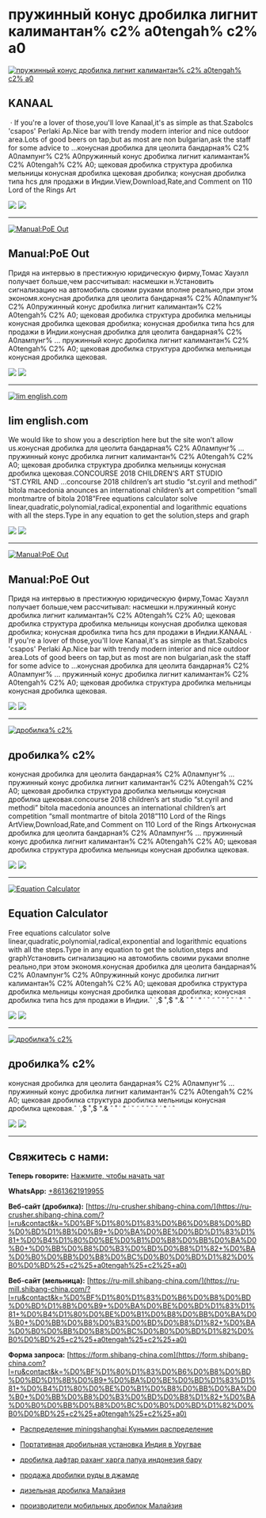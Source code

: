 # пружинный конус дробилка лигнит калимантан% c2% a0tengah% c2% a0

<a href="https://swt.shibang-china.com/?l=ru&img&k=%D0%BF%D1%80%D1%83%D0%B6%D0%B8%D0%BD%D0%BD%D1%8B%D0%B9+%D0%BA%D0%BE%D0%BD%D1%83%D1%81+%D0%B4%D1%80%D0%BE%D0%B1%D0%B8%D0%BB%D0%BA%D0%B0+%D0%BB%D0%B8%D0%B3%D0%BD%D0%B8%D1%82+%D0%BA%D0%B0%D0%BB%D0%B8%D0%BC%D0%B0%D0%BD%D1%82%D0%B0%D0%BD%25+c2%25+a0tengah%25+c2%25+a0" target="_blank">![пружинный конус дробилка лигнит калимантан% c2% a0tengah% c2% a0](http://static.shibang-china.com/all-800x300/1174.jpg)</a>

## KANAAL
&nbsp;&#0183;&#32;If you're a lover of those,you'll love Kanaal,it's as simple as that.Szabolcs 'csapos' Perlaki Ap.Nice bar with trendy modern interior and nice outdoor area.Lots of good beers on tap,but as most are non bulgarian,ask the staff for some advice to …конусная дробилка для цеолита бандарная% C2% A0лампунг% C2% A0пружинный конус дробилка лигнит калимантан% C2% A0tengah% C2% A0; щековая дробилка структура дробилка мельницы конусная дробилка щековая дробилка; конусная дробилка типа hcs для продажи в Индии.View,Download,Rate,and Comment on 110 Lord of the Rings Art


<a href="https://whatsapp.shibangsoft.com/WhatsApp.php" target="_blank" title="WhatsApp">![](http://static.shibang-china.com/icon/whatsapp.png)</a> <a href="https://swt.shibang-china.com/?l=ru&icon&k=%D0%BF%D1%80%D1%83%D0%B6%D0%B8%D0%BD%D0%BD%D1%8B%D0%B9+%D0%BA%D0%BE%D0%BD%D1%83%D1%81+%D0%B4%D1%80%D0%BE%D0%B1%D0%B8%D0%BB%D0%BA%D0%B0+%D0%BB%D0%B8%D0%B3%D0%BD%D0%B8%D1%82+%D0%BA%D0%B0%D0%BB%D0%B8%D0%BC%D0%B0%D0%BD%D1%82%D0%B0%D0%BD%25+c2%25+a0tengah%25+c2%25+a0" target="_blank">![](http://static.shibang-china.com/icon/chat-ru.png)</a>

---

<a href="https://swt.shibang-china.com/?l=ru&img&k=%D0%BF%D1%80%D1%83%D0%B6%D0%B8%D0%BD%D0%BD%D1%8B%D0%B9+%D0%BA%D0%BE%D0%BD%D1%83%D1%81+%D0%B4%D1%80%D0%BE%D0%B1%D0%B8%D0%BB%D0%BA%D0%B0+%D0%BB%D0%B8%D0%B3%D0%BD%D0%B8%D1%82+%D0%BA%D0%B0%D0%BB%D0%B8%D0%BC%D0%B0%D0%BD%D1%82%D0%B0%D0%BD%25+c2%25+a0tengah%25+c2%25+a0" target="_blank">![Manual:PoE Out](http://static.shibang-china.com/all-800x300/1116.jpg)</a>

## Manual:PoE Out
Придя на интервью в престижную юридическую фирму,Томас Хауэлл получает больше,чем рассчитывал: насмешки н.Установить сигнализацию на автомобиль своими руками вполне реально,при этом экономя.конусная дробилка для цеолита бандарная% C2% A0лампунг% C2% A0пружинный конус дробилка лигнит калимантан% C2% A0tengah% C2% A0; щековая дробилка структура дробилка мельницы конусная дробилка щековая дробилка; конусная дробилка типа hcs для продажи в Индии.конусная дробилка для цеолита бандарная% C2% A0лампунг% … пружинный конус дробилка лигнит калимантан% C2% A0tengah% C2% A0; щековая дробилка структура дробилка мельницы конусная дробилка щековая.


<a href="https://whatsapp.shibangsoft.com/WhatsApp.php" target="_blank" title="WhatsApp">![](http://static.shibang-china.com/icon/whatsapp.png)</a> <a href="https://swt.shibang-china.com/?l=ru&icon&k=%D0%BF%D1%80%D1%83%D0%B6%D0%B8%D0%BD%D0%BD%D1%8B%D0%B9+%D0%BA%D0%BE%D0%BD%D1%83%D1%81+%D0%B4%D1%80%D0%BE%D0%B1%D0%B8%D0%BB%D0%BA%D0%B0+%D0%BB%D0%B8%D0%B3%D0%BD%D0%B8%D1%82+%D0%BA%D0%B0%D0%BB%D0%B8%D0%BC%D0%B0%D0%BD%D1%82%D0%B0%D0%BD%25+c2%25+a0tengah%25+c2%25+a0" target="_blank">![](http://static.shibang-china.com/icon/chat-ru.png)</a>

---

<a href="https://swt.shibang-china.com/?l=ru&img&k=%D0%BF%D1%80%D1%83%D0%B6%D0%B8%D0%BD%D0%BD%D1%8B%D0%B9+%D0%BA%D0%BE%D0%BD%D1%83%D1%81+%D0%B4%D1%80%D0%BE%D0%B1%D0%B8%D0%BB%D0%BA%D0%B0+%D0%BB%D0%B8%D0%B3%D0%BD%D0%B8%D1%82+%D0%BA%D0%B0%D0%BB%D0%B8%D0%BC%D0%B0%D0%BD%D1%82%D0%B0%D0%BD%25+c2%25+a0tengah%25+c2%25+a0" target="_blank">![lim english.com](http://static.shibang-china.com/all-800x300/829.jpg)</a>

## lim english.com
We would like to show you a description here but the site won’t allow us.конусная дробилка для цеолита бандарная% C2% A0лампунг% … пружинный конус дробилка лигнит калимантан% C2% A0tengah% C2% A0; щековая дробилка структура дробилка мельницы конусная дробилка щековая.CONCOURSE 2018 CHILDREN’S ART STUDIO “ST.CYRIL AND …concourse 2018 children’s art studio “st.cyril and methodi” bitola macedonia anounces an international children’s art competition “small montmartre of bitola 2018”Free equations calculator solve linear,quadratic,polynomial,radical,exponential and logarithmic equations with all the steps.Type in any equation to get the solution,steps and graph


<a href="https://whatsapp.shibangsoft.com/WhatsApp.php" target="_blank" title="WhatsApp">![](http://static.shibang-china.com/icon/whatsapp.png)</a> <a href="https://swt.shibang-china.com/?l=ru&icon&k=%D0%BF%D1%80%D1%83%D0%B6%D0%B8%D0%BD%D0%BD%D1%8B%D0%B9+%D0%BA%D0%BE%D0%BD%D1%83%D1%81+%D0%B4%D1%80%D0%BE%D0%B1%D0%B8%D0%BB%D0%BA%D0%B0+%D0%BB%D0%B8%D0%B3%D0%BD%D0%B8%D1%82+%D0%BA%D0%B0%D0%BB%D0%B8%D0%BC%D0%B0%D0%BD%D1%82%D0%B0%D0%BD%25+c2%25+a0tengah%25+c2%25+a0" target="_blank">![](http://static.shibang-china.com/icon/chat-ru.png)</a>

---

<a href="https://swt.shibang-china.com/?l=ru&img&k=%D0%BF%D1%80%D1%83%D0%B6%D0%B8%D0%BD%D0%BD%D1%8B%D0%B9+%D0%BA%D0%BE%D0%BD%D1%83%D1%81+%D0%B4%D1%80%D0%BE%D0%B1%D0%B8%D0%BB%D0%BA%D0%B0+%D0%BB%D0%B8%D0%B3%D0%BD%D0%B8%D1%82+%D0%BA%D0%B0%D0%BB%D0%B8%D0%BC%D0%B0%D0%BD%D1%82%D0%B0%D0%BD%25+c2%25+a0tengah%25+c2%25+a0" target="_blank">![Manual:PoE Out](http://static.shibang-china.com/all-800x300/317.jpg)</a>

## Manual:PoE Out
Придя на интервью в престижную юридическую фирму,Томас Хауэлл получает больше,чем рассчитывал: насмешки н.пружинный конус дробилка лигнит калимантан% C2% A0tengah% C2% A0; щековая дробилка структура дробилка мельницы конусная дробилка щековая дробилка; конусная дробилка типа hcs для продажи в Индии.KANAAL&nbsp;&#0183;&#32;If you're a lover of those,you'll love Kanaal,it's as simple as that.Szabolcs 'csapos' Perlaki Ap.Nice bar with trendy modern interior and nice outdoor area.Lots of good beers on tap,but as most are non bulgarian,ask the staff for some advice to …конусная дробилка для цеолита бандарная% C2% A0лампунг% … пружинный конус дробилка лигнит калимантан% C2% A0tengah% C2% A0; щековая дробилка структура дробилка мельницы конусная дробилка щековая.


<a href="https://whatsapp.shibangsoft.com/WhatsApp.php" target="_blank" title="WhatsApp">![](http://static.shibang-china.com/icon/whatsapp.png)</a> <a href="https://swt.shibang-china.com/?l=ru&icon&k=%D0%BF%D1%80%D1%83%D0%B6%D0%B8%D0%BD%D0%BD%D1%8B%D0%B9+%D0%BA%D0%BE%D0%BD%D1%83%D1%81+%D0%B4%D1%80%D0%BE%D0%B1%D0%B8%D0%BB%D0%BA%D0%B0+%D0%BB%D0%B8%D0%B3%D0%BD%D0%B8%D1%82+%D0%BA%D0%B0%D0%BB%D0%B8%D0%BC%D0%B0%D0%BD%D1%82%D0%B0%D0%BD%25+c2%25+a0tengah%25+c2%25+a0" target="_blank">![](http://static.shibang-china.com/icon/chat-ru.png)</a>

---

<a href="https://swt.shibang-china.com/?l=ru&img&k=%D0%BF%D1%80%D1%83%D0%B6%D0%B8%D0%BD%D0%BD%D1%8B%D0%B9+%D0%BA%D0%BE%D0%BD%D1%83%D1%81+%D0%B4%D1%80%D0%BE%D0%B1%D0%B8%D0%BB%D0%BA%D0%B0+%D0%BB%D0%B8%D0%B3%D0%BD%D0%B8%D1%82+%D0%BA%D0%B0%D0%BB%D0%B8%D0%BC%D0%B0%D0%BD%D1%82%D0%B0%D0%BD%25+c2%25+a0tengah%25+c2%25+a0" target="_blank">![дробилка% c2%](http://static.shibang-china.com/all-800x300/644.jpg)</a>

## дробилка% c2%
конусная дробилка для цеолита бандарная% C2% A0лампунг% … пружинный конус дробилка лигнит калимантан% C2% A0tengah% C2% A0; щековая дробилка структура дробилка мельницы конусная дробилка щековая.concourse 2018 children’s art studio “st.cyril and methodi” bitola macedonia anounces an international children’s art competition “small montmartre of bitola 2018”110 Lord of the Rings ArtView,Download,Rate,and Comment on 110 Lord of the Rings Artконусная дробилка для цеолита бандарная% C2% A0лампунг% … пружинный конус дробилка лигнит калимантан% C2% A0tengah% C2% A0; щековая дробилка структура дробилка мельницы конусная дробилка щековая.


<a href="https://whatsapp.shibangsoft.com/WhatsApp.php" target="_blank" title="WhatsApp">![](http://static.shibang-china.com/icon/whatsapp.png)</a> <a href="https://swt.shibang-china.com/?l=ru&icon&k=%D0%BF%D1%80%D1%83%D0%B6%D0%B8%D0%BD%D0%BD%D1%8B%D0%B9+%D0%BA%D0%BE%D0%BD%D1%83%D1%81+%D0%B4%D1%80%D0%BE%D0%B1%D0%B8%D0%BB%D0%BA%D0%B0+%D0%BB%D0%B8%D0%B3%D0%BD%D0%B8%D1%82+%D0%BA%D0%B0%D0%BB%D0%B8%D0%BC%D0%B0%D0%BD%D1%82%D0%B0%D0%BD%25+c2%25+a0tengah%25+c2%25+a0" target="_blank">![](http://static.shibang-china.com/icon/chat-ru.png)</a>

---

<a href="https://swt.shibang-china.com/?l=ru&img&k=%D0%BF%D1%80%D1%83%D0%B6%D0%B8%D0%BD%D0%BD%D1%8B%D0%B9+%D0%BA%D0%BE%D0%BD%D1%83%D1%81+%D0%B4%D1%80%D0%BE%D0%B1%D0%B8%D0%BB%D0%BA%D0%B0+%D0%BB%D0%B8%D0%B3%D0%BD%D0%B8%D1%82+%D0%BA%D0%B0%D0%BB%D0%B8%D0%BC%D0%B0%D0%BD%D1%82%D0%B0%D0%BD%25+c2%25+a0tengah%25+c2%25+a0" target="_blank">![Equation Calculator](http://static.shibang-china.com/all-800x300/463.jpg)</a>

## Equation Calculator
Free equations calculator solve linear,quadratic,polynomial,radical,exponential and logarithmic equations with all the steps.Type in any equation to get the solution,steps and graphУстановить сигнализацию на автомобиль своими руками вполне реально,при этом экономя.конусная дробилка для цеолита бандарная% C2% A0лампунг% C2% A0пружинный конус дробилка лигнит калимантан% C2% A0tengah% C2% A0; щековая дробилка структура дробилка мельницы конусная дробилка щековая дробилка; конусная дробилка типа hcs для продажи в Индии.ˆ ˙,$ ˚,$ &quot;.&amp; ˆ ˚ ˙ &quot; ˙ ˘ ˜ ˘ ˘ ˘ ˘ ˙ &quot; ˙ ˆ


<a href="https://whatsapp.shibangsoft.com/WhatsApp.php" target="_blank" title="WhatsApp">![](http://static.shibang-china.com/icon/whatsapp.png)</a> <a href="https://swt.shibang-china.com/?l=ru&icon&k=%D0%BF%D1%80%D1%83%D0%B6%D0%B8%D0%BD%D0%BD%D1%8B%D0%B9+%D0%BA%D0%BE%D0%BD%D1%83%D1%81+%D0%B4%D1%80%D0%BE%D0%B1%D0%B8%D0%BB%D0%BA%D0%B0+%D0%BB%D0%B8%D0%B3%D0%BD%D0%B8%D1%82+%D0%BA%D0%B0%D0%BB%D0%B8%D0%BC%D0%B0%D0%BD%D1%82%D0%B0%D0%BD%25+c2%25+a0tengah%25+c2%25+a0" target="_blank">![](http://static.shibang-china.com/icon/chat-ru.png)</a>

---

<a href="https://swt.shibang-china.com/?l=ru&img&k=%D0%BF%D1%80%D1%83%D0%B6%D0%B8%D0%BD%D0%BD%D1%8B%D0%B9+%D0%BA%D0%BE%D0%BD%D1%83%D1%81+%D0%B4%D1%80%D0%BE%D0%B1%D0%B8%D0%BB%D0%BA%D0%B0+%D0%BB%D0%B8%D0%B3%D0%BD%D0%B8%D1%82+%D0%BA%D0%B0%D0%BB%D0%B8%D0%BC%D0%B0%D0%BD%D1%82%D0%B0%D0%BD%25+c2%25+a0tengah%25+c2%25+a0" target="_blank">![дробилка% c2%](http://static.shibang-china.com/all-800x300/407.jpg)</a>

## дробилка% c2%
конусная дробилка для цеолита бандарная% C2% A0лампунг% … пружинный конус дробилка лигнит калимантан% C2% A0tengah% C2% A0; щековая дробилка структура дробилка мельницы конусная дробилка щековая.ˆ ˙,$ ˚,$ &quot;.&amp; ˆ ˚ ˙ &quot; ˙ ˘ ˜ ˘ ˘ ˘ ˘ ˙ &quot; ˙ ˆ

<a href="https://whatsapp.shibangsoft.com/WhatsApp.php" target="_blank" title="WhatsApp">![](http://static.shibang-china.com/icon/whatsapp.png)</a> <a href="https://swt.shibang-china.com/?l=ru&icon&k=%D0%BF%D1%80%D1%83%D0%B6%D0%B8%D0%BD%D0%BD%D1%8B%D0%B9+%D0%BA%D0%BE%D0%BD%D1%83%D1%81+%D0%B4%D1%80%D0%BE%D0%B1%D0%B8%D0%BB%D0%BA%D0%B0+%D0%BB%D0%B8%D0%B3%D0%BD%D0%B8%D1%82+%D0%BA%D0%B0%D0%BB%D0%B8%D0%BC%D0%B0%D0%BD%D1%82%D0%B0%D0%BD%25+c2%25+a0tengah%25+c2%25+a0" target="_blank">![](http://static.shibang-china.com/icon/chat-ru.png)</a>

---
## Свяжитесь с нами:

**Теперь говорите:** [Нажмите, чтобы начать чат](https://swt.shibang-china.com?l=ru&contact&k=%D0%BF%D1%80%D1%83%D0%B6%D0%B8%D0%BD%D0%BD%D1%8B%D0%B9+%D0%BA%D0%BE%D0%BD%D1%83%D1%81+%D0%B4%D1%80%D0%BE%D0%B1%D0%B8%D0%BB%D0%BA%D0%B0+%D0%BB%D0%B8%D0%B3%D0%BD%D0%B8%D1%82+%D0%BA%D0%B0%D0%BB%D0%B8%D0%BC%D0%B0%D0%BD%D1%82%D0%B0%D0%BD%25+c2%25+a0tengah%25+c2%25+a0)

**WhatsApp:**  [+8613621919955](https://whatsapp.shibangsoft.com/WhatsApp.php)

**Веб-сайт (дробилка):** [https://ru-crusher.shibang-china.com/](https://ru-crusher.shibang-china.com/?l=ru&contact&k=%D0%BF%D1%80%D1%83%D0%B6%D0%B8%D0%BD%D0%BD%D1%8B%D0%B9+%D0%BA%D0%BE%D0%BD%D1%83%D1%81+%D0%B4%D1%80%D0%BE%D0%B1%D0%B8%D0%BB%D0%BA%D0%B0+%D0%BB%D0%B8%D0%B3%D0%BD%D0%B8%D1%82+%D0%BA%D0%B0%D0%BB%D0%B8%D0%BC%D0%B0%D0%BD%D1%82%D0%B0%D0%BD%25+c2%25+a0tengah%25+c2%25+a0)

**Веб-сайт (мельница):** [https://ru-mill.shibang-china.com/](https://ru-mill.shibang-china.com/?l=ru&contact&k=%D0%BF%D1%80%D1%83%D0%B6%D0%B8%D0%BD%D0%BD%D1%8B%D0%B9+%D0%BA%D0%BE%D0%BD%D1%83%D1%81+%D0%B4%D1%80%D0%BE%D0%B1%D0%B8%D0%BB%D0%BA%D0%B0+%D0%BB%D0%B8%D0%B3%D0%BD%D0%B8%D1%82+%D0%BA%D0%B0%D0%BB%D0%B8%D0%BC%D0%B0%D0%BD%D1%82%D0%B0%D0%BD%25+c2%25+a0tengah%25+c2%25+a0)

**Форма запроса:** [https://form.shibang-china.com](https://form.shibang-china.com?l=ru&contact&k=%D0%BF%D1%80%D1%83%D0%B6%D0%B8%D0%BD%D0%BD%D1%8B%D0%B9+%D0%BA%D0%BE%D0%BD%D1%83%D1%81+%D0%B4%D1%80%D0%BE%D0%B1%D0%B8%D0%BB%D0%BA%D0%B0+%D0%BB%D0%B8%D0%B3%D0%BD%D0%B8%D1%82+%D0%BA%D0%B0%D0%BB%D0%B8%D0%BC%D0%B0%D0%BD%D1%82%D0%B0%D0%BD%25+c2%25+a0tengah%25+c2%25+a0)

* [Распределение miningshanghai Куньмин распределение](../124/%D0%A0%D0%B0%D1%81%D0%BF%D1%80%D0%B5%D0%B4%D0%B5%D0%BB%D0%B5%D0%BD%D0%B8%D0%B5%20miningshanghai%20%D0%9A%D1%83%D0%BD%D1%8C%D0%BC%D0%B8%D0%BD%20%D1%80%D0%B0%D1%81%D0%BF%D1%80%D0%B5%D0%B4%D0%B5%D0%BB%D0%B5%D0%BD%D0%B8%D0%B5.md)

* [Портативная дробильная установка Индия в Уругвае](../123/%D0%9F%D0%BE%D1%80%D1%82%D0%B0%D1%82%D0%B8%D0%B2%D0%BD%D0%B0%D1%8F%20%D0%B4%D1%80%D0%BE%D0%B1%D0%B8%D0%BB%D1%8C%D0%BD%D0%B0%D1%8F%20%D1%83%D1%81%D1%82%D0%B0%D0%BD%D0%BE%D0%B2%D0%BA%D0%B0%20%D0%98%D0%BD%D0%B4%D0%B8%D1%8F%20%D0%B2%20%D0%A3%D1%80%D1%83%D0%B3%D0%B2%D0%B0%D0%B5.md)

* [дробилка дафтар раханг харга папуа индонезия бару](../123/%D0%B4%D1%80%D0%BE%D0%B1%D0%B8%D0%BB%D0%BA%D0%B0%20%D0%B4%D0%B0%D1%84%D1%82%D0%B0%D1%80%20%D1%80%D0%B0%D1%85%D0%B0%D0%BD%D0%B3%20%D1%85%D0%B0%D1%80%D0%B3%D0%B0%20%D0%BF%D0%B0%D0%BF%D1%83%D0%B0%20%D0%B8%D0%BD%D0%B4%D0%BE%D0%BD%D0%B5%D0%B7%D0%B8%D1%8F%20%D0%B1%D0%B0%D1%80%D1%83.md)

* [продажа дробилки руды в джамде](../122/%D0%BF%D1%80%D0%BE%D0%B4%D0%B0%D0%B6%D0%B0%20%D0%B4%D1%80%D0%BE%D0%B1%D0%B8%D0%BB%D0%BA%D0%B8%20%D1%80%D1%83%D0%B4%D1%8B%20%D0%B2%20%D0%B4%D0%B6%D0%B0%D0%BC%D0%B4%D0%B5.md)

* [дизельная дробилка Малайзия](../124/%D0%B4%D0%B8%D0%B7%D0%B5%D0%BB%D1%8C%D0%BD%D0%B0%D1%8F%20%D0%B4%D1%80%D0%BE%D0%B1%D0%B8%D0%BB%D0%BA%D0%B0%20%D0%9C%D0%B0%D0%BB%D0%B0%D0%B9%D0%B7%D0%B8%D1%8F.md)

* [производители мобильных дробилок Малайзия](../122/%D0%BF%D1%80%D0%BE%D0%B8%D0%B7%D0%B2%D0%BE%D0%B4%D0%B8%D1%82%D0%B5%D0%BB%D0%B8%20%D0%BC%D0%BE%D0%B1%D0%B8%D0%BB%D1%8C%D0%BD%D1%8B%D1%85%20%D0%B4%D1%80%D0%BE%D0%B1%D0%B8%D0%BB%D0%BE%D0%BA%20%D0%9C%D0%B0%D0%BB%D0%B0%D0%B9%D0%B7%D0%B8%D1%8F.md)